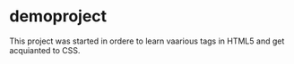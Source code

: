 # demoproject
This project was started in ordere to learn vaarious tags in HTML5 and get acquianted to CSS.
